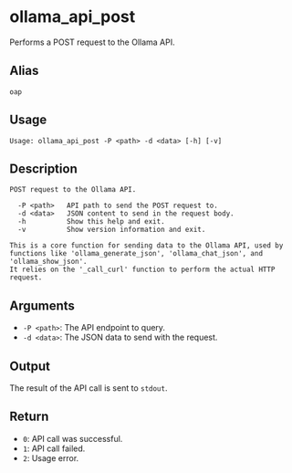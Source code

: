 # ollama_api_post

Performs a POST request to the Ollama API.

## Alias

`oap`

## Usage
```
Usage: ollama_api_post -P <path> -d <data> [-h] [-v]
```

## Description
```
POST request to the Ollama API.

  -P <path>   API path to send the POST request to.
  -d <data>   JSON content to send in the request body.
  -h          Show this help and exit.
  -v          Show version information and exit.

This is a core function for sending data to the Ollama API, used by functions like 'ollama_generate_json', 'ollama_chat_json', and 'ollama_show_json'.
It relies on the '_call_curl' function to perform the actual HTTP request.
```

## Arguments

* `-P <path>`: The API endpoint to query.
* `-d <data>`: The JSON data to send with the request.

## Output

The result of the API call is sent to `stdout`.

## Return

* `0`: API call was successful.
* `1`: API call failed.
* `2`: Usage error.
